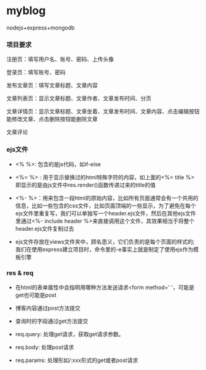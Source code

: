 # myblog
nodejs+express+mongodb



### 项目要求

注册页：填写用户名、账号、密码、上传头像

登录页：填写账号、密码

发布文章页：填写文章标题、文章内容

文章列表页：显示文章标题、文章作者、文章发布时间、分页

文章详情页：显示文章标题、文章坐着、文章发布时间、文章内容、点击编辑按钮能修改文章、点击删除按钮能删除文章

文章评论



### ejs文件

- <% %>: 包含的是js代码，如if-else

- <%= %> : 用于显示替换过的html特殊字符的内容，如上面的<%= title %>即显示的是由js文件中res.render()函数传递过来的title的值

- <%- %>：用来包含一段html的原始内容，比如所有页面通常会有一个共用的信息，比如一些包含的css文件，比如页面顶端的一些显示，为了避免在每个ejs文件里重复写，我们可以单独写一个header.ejs文件，然后在其他ejs文件里通过<%- include header %>来直接调用这个文件，其效果相当于将整个header.ejs文件复制过去



- ejs文件存放在views文件夹中，顾名思义，它们负责的是每个页面的样式的;我们在使用express建立项目时，命令里的-e事实上就是制定了使用ejs作为模板引擎



### res & req

- 在html的表单属性中会指明用哪种方法发送请求<form method=' '，可能是get也可能是post

- 博客内容通过post方法提交

- 查询时的字段通过get方法提交

- req.query: 处理get请求，获取get请求参数。

- req.body: 处理post请求

- req.params: 处理形如/:xxx形式的get或者post请求